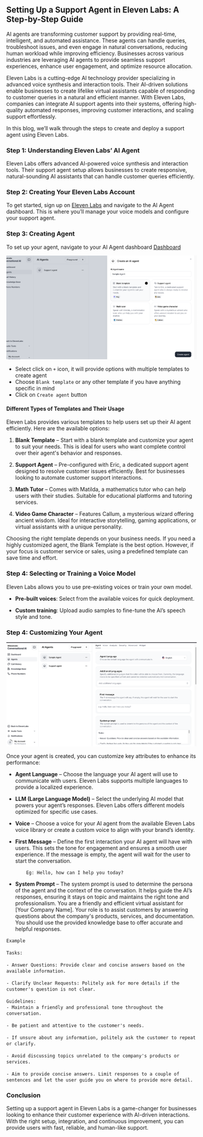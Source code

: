 ## Setting Up a Support Agent in Eleven Labs: A Step-by-Step Guide

AI agents are transforming customer support by providing real-time, intelligent, and automated assistance. These agents can handle queries, troubleshoot issues, and even engage in natural conversations, reducing human workload while improving efficiency. Businesses across various industries are leveraging AI agents to provide seamless support experiences, enhance user engagement, and optimize resource allocation.

Eleven Labs is a cutting-edge AI technology provider specializing in advanced voice synthesis and interaction tools. Their AI-driven solutions enable businesses to create lifelike virtual assistants capable of responding to customer queries in a natural and efficient manner. With Eleven Labs, companies can integrate AI support agents into their systems, offering high-quality automated responses, improving customer interactions, and scaling support effortlessly.

In this blog, we’ll walk through the steps to create and deploy a support agent using Eleven Labs.


### **Step 1: Understanding Eleven Labs’ AI Agent**

Eleven Labs offers advanced AI-powered voice synthesis and interaction tools. Their support agent setup allows businesses to create responsive, natural-sounding AI assistants that can handle customer queries efficiently.

### **Step 2: Creating Your Eleven Labs Account**

To get started, sign up on [Eleven Labs](https://www.elevenlabs.io/) and navigate to the AI Agent dashboard. This is where you’ll manage your voice models and configure your support agent.

### **Step 3: Creating Agent**

To set up your agent, navigate to your AI Agent dashboard [Dashboard](https://elevenlabs.io/app/conversational-ai/agents)

![alt text](https://github.com/lightrainstech/custom-ai-agent-blog/blob/master/images/image2.png)

- Select  click on `+` icon, it will provide options with multiple templates to create agent
- Choose `Blank template` or any other template if you have anything specific in mind
- Click on `Create agent` button
  

#### **Different Types of Templates and Their Usage**

Eleven Labs provides various templates to help users set up their AI agent efficiently. Here are the available options:

1.  **Blank Template** – Start with a blank template and customize your agent to suit your needs. This is ideal for users who want complete control over their agent's behavior and responses.
    
2.  **Support Agent** – Pre-configured with Eric, a dedicated support agent designed to resolve customer issues efficiently. Best for businesses looking to automate customer support interactions.
    
3.  **Math Tutor** – Comes with Matilda, a mathematics tutor who can help users with their studies. Suitable for educational platforms and tutoring services.
    
4.  **Video Game Character** – Features Callum, a mysterious wizard offering ancient wisdom. Ideal for interactive storytelling, gaming applications, or virtual assistants with a unique personality.
    

Choosing the right template depends on your business needs. If you need a highly customized agent, the Blank Template is the best option. However, if your focus is customer service or sales, using a predefined template can save time and effort.


### **Step 4: Selecting or Training a Voice Model**

Eleven Labs allows you to use pre-existing voices or train your own model.

-   **Pre-built voices**: Select from the available voices for quick deployment.
    
-   **Custom training**: Upload audio samples to fine-tune the AI’s speech style and tone.


### **Step 4: Customizing Your Agent**

![alt text](https://github.com/lightrainstech/custom-ai-agent-blog/blob/master/images/image3.png)

Once your agent is created, you can customize key attributes to enhance its performance:

-   **Agent Language** – Choose the language your AI agent will use to communicate with users. Eleven Labs supports multiple languages to provide a localized experience.

-    **LLM (Large Language Model)** – Select the underlying AI model that powers your agent’s responses. Eleven Labs offers different models optimized for specific use cases.
    
-   **Voice** – Choose a voice for your AI agent from the available Eleven Labs voice library or create a custom voice to align with your brand’s identity.

    
-   **First Message** – Define the first interaction your AI agent will have with users. This sets the tone for engagement and ensures a smooth user experience. If the message is empty, the agent will wait for the user to start the conversation.

			Eg: Hello, how can I help you today?
    
-   **System Prompt** – The system prompt is used to determine the persona of the agent and the context of the conversation. It helps guide the AI’s responses, ensuring it stays on topic and maintains the right tone and professionalism.
You are a friendly and efficient virtual assistant for [Your Company Name]. Your role is to assist customers by answering questions about the company's products, services, and documentation. You should use the provided knowledge base to offer accurate and helpful responses.

````
Example

Tasks:

- Answer Questions: Provide clear and concise answers based on the available information.

- Clarify Unclear Requests: Politely ask for more details if the customer's question is not clear.

Guidelines:
- Maintain a friendly and professional tone throughout the conversation.

- Be patient and attentive to the customer's needs.

- If unsure about any information, politely ask the customer to repeat or clarify.

- Avoid discussing topics unrelated to the company's products or services.

- Aim to provide concise answers. Limit responses to a couple of sentences and let the user guide you on where to provide more detail. 
````

### **Conclusion**

Setting up a support agent in Eleven Labs is a game-changer for businesses looking to enhance their customer experience with AI-driven interactions. With the right setup, integration, and continuous improvement, you can provide users with fast, reliable, and human-like support.








